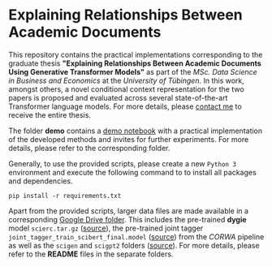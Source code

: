 # Explaining Relationships Between Academic Documents

This repository contains the practical implementations corresponding to the graduate thesis **"Explaining Relationships Between Academic Documents Using Generative Transformer Models"** as part of the *MSc. Data Science in Business and Economics* at the *University of Tübingen*. In this work, amongst others, a novel conditional context representation for the two papers is proposed and evaluated across several state-of-the-art Transformer language models. For more details, please [contact me](mailto:tim.moritz.buendert@googlemail.com) to receive the entire thesis.

The folder **demo** contains a [demo notebook](https://github.com/timbuendert/relationship_explanation/blob/main/demo/explaining_relationships.ipynb) with a practical implementation of the developed methods and invites for further experiments. For more details, please refer to the corresponding folder.


Generally, to use the provided scripts, please create a new `Python 3` environment and execute the following command to to install all packages and dependencies.

```pip install -r requirements.txt```

Apart from the provided scripts, larger data files are made available in a corresponding [Google Drive folder](https://drive.google.com/drive/folders/1uGxfWfnK_PtNfKEfuc2EbCuEQpZpjnQJ?usp=sharing). This includes the pre-trained **dygie** model `scierc.tar.gz` ([source](https://github.com/dwadden/dygiepp#pretrained-models)), the pre-trained joint tagger `joint_tagger_train_scibert_final.model` ([source](https://github.com/jacklxc/CORWA)) from the *CORWA* pipeline as well as the `scigen` and `scigpt2` folders ([source](https://github.com/Kel-Lu/SciGen)). For more details, please refer to the **README** files in the separate folders.